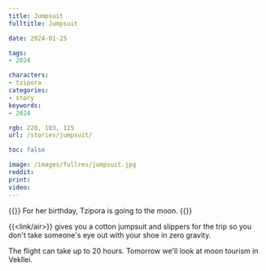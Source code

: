 ```yaml
---
title: Jumpsuit
fulltitle: Jumpsuit

date: 2024-01-25

tags:
- 2024

characters:
- tzipora
categories:
- story
keywords:
- 2024

rgb: 228, 103, 115
url: /stories/jumpsuit/

toc: false

image: /images/fullres/jumpsuit.jpg
reddit:
print:
video:
---
```

{{<note caption>}}
For her birthday, Tzipora is going to the moon.
{{</note>}}

{{<link/air>}} gives you a cotton jumpsuit and slippers for the trip so you don't take someone's eye out with your shoe in zero gravity.

The flight can take up to 20 hours. Tomorrow we'll look at moon tourism in Vekllei.